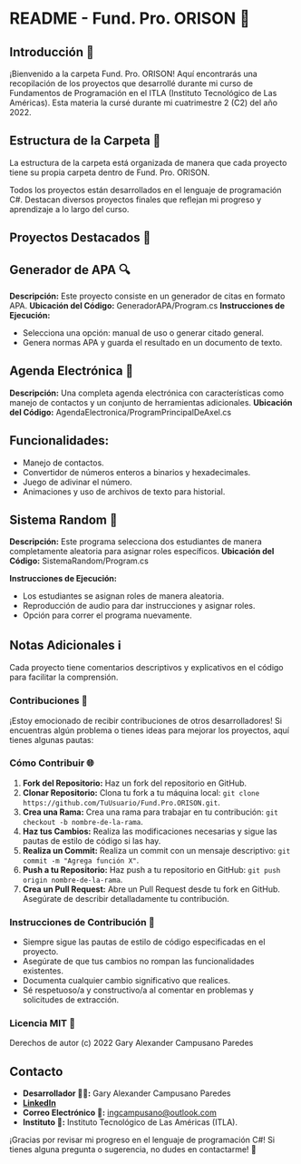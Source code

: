# README - Fund. Pro. ORISON 🚀

## Introducción 🌟

¡Bienvenido a la carpeta Fund. Pro. ORISON! Aquí encontrarás una recopilación de los proyectos que desarrollé durante mi curso de Fundamentos de Programación en el ITLA (Instituto Tecnológico de Las Américas). Esta materia la cursé durante mi cuatrimestre 2 (C2) del año 2022.


## Estructura de la Carpeta 📂
La estructura de la carpeta está organizada de manera que cada proyecto tiene su propia carpeta dentro de Fund. Pro. ORISON.

Todos los proyectos están desarrollados en el lenguaje de programación C#. Destacan diversos proyectos finales que reflejan mi progreso y aprendizaje a lo largo del curso.

## Proyectos Destacados 🚧

## Generador de APA 🔍
**Descripción:** Este proyecto consiste en un generador de citas en formato APA.
**Ubicación del Código:** GeneradorAPA/Program.cs
**Instrucciones de Ejecución:**
- Selecciona una opción: manual de uso o generar citado general.
- Genera normas APA y guarda el resultado en un documento de texto.

## Agenda Electrónica 📅
**Descripción:** Una completa agenda electrónica con características como manejo de contactos y un conjunto de herramientas adicionales.
**Ubicación del Código:** AgendaElectronica/ProgramPrincipalDeAxel.cs

## Funcionalidades:
- Manejo de contactos.
- Convertidor de números enteros a binarios y hexadecimales.
- Juego de adivinar el número.
- Animaciones y uso de archivos de texto para historial.

## Sistema Random 🎲
**Descripción:** Este programa selecciona dos estudiantes de manera completamente aleatoria para asignar roles específicos.
**Ubicación del Código:** SistemaRandom/Program.cs

**Instrucciones de Ejecución:**
- Los estudiantes se asignan roles de manera aleatoria.
- Reproducción de audio para dar instrucciones y asignar roles.
- Opción para correr el programa nuevamente.

## Notas Adicionales ℹ️
Cada proyecto tiene comentarios descriptivos y explicativos en el código para facilitar la comprensión.

### Contribuciones 🤝

¡Estoy emocionado de recibir contribuciones de otros desarrolladores! Si encuentras algún problema o tienes ideas para mejorar los proyectos, aquí tienes algunas pautas:


### Cómo Contribuir 🌐

1. **Fork del Repositorio:** Haz un fork del repositorio en GitHub.
2. **Clonar Repositorio:** Clona tu fork a tu máquina local: `git clone https://github.com/TuUsuario/Fund.Pro.ORISON.git`.
3. **Crea una Rama:** Crea una rama para trabajar en tu contribución: `git checkout -b nombre-de-la-rama`.
4. **Haz tus Cambios:** Realiza las modificaciones necesarias y sigue las pautas de estilo de código si las hay.
5. **Realiza un Commit:** Realiza un commit con un mensaje descriptivo: `git commit -m "Agrega función X"`.
6. **Push a tu Repositorio:** Haz push a tu repositorio en GitHub: `git push origin nombre-de-la-rama`.
7. **Crea un Pull Request:** Abre un Pull Request desde tu fork en GitHub. Asegúrate de describir detalladamente tu contribución.

### Instrucciones de Contribución 📝

- Siempre sigue las pautas de estilo de código especificadas en el proyecto.
- Asegúrate de que tus cambios no rompan las funcionalidades existentes.
- Documenta cualquier cambio significativo que realices.
- Sé respetuoso/a y constructivo/a al comentar en problemas y solicitudes de extracción.

### Licencia MIT 📜
Derechos de autor (c) 2022 Gary Alexander Campusano Paredes

## Contacto

- **Desarrollador 🧑‍💻:** Gary Alexander Campusano Paredes
- **[LinkedIn](https://www.linkedin.com/in/gary-alexander-campusano-paredes-87a28724a/)**
- **Correo Electrónico 📧:** ingcampusano@outlook.com
- **Instituto 🏢:** Instituto Tecnológico de Las Américas (ITLA).

¡Gracias por revisar mi progreso en el lenguaje de programación C#! Si tienes alguna pregunta o sugerencia, no dudes en contactarme! 🚀
